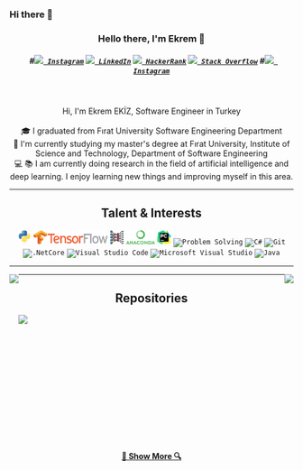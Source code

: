 ### Hi there 👋
<h3 align="center">Hello there, I'm Ekrem 👋</h3>
<h5 align="center">
  #<code><a href="https://www.instagram.com/osman__durdag/" title="Instagram Profile"><img width="22" src="https://github.com/zumrudu-anka/zumrudu-anka/blob/master/images/instagram.svg"> Instagram</a></code>
  <code><a href="https://www.linkedin.com/in/ekremekiz/" title="LinkedIn Profile"><img width="22" src="https://github.com/zumrudu-anka/zumrudu-anka/blob/master/images/linkedin.svg"> LinkedIn</a></code>
  <code><a href="https://www.hackerrank.com/ekremekz" title="HackerRank Profile"><img width="22" src="https://github.com/zumrudu-anka/zumrudu-anka/blob/master/images/hackerrank.png"> HackerRank</a></code>
  <code><a href="https://stackoverflow.com/users/8290052/ekrem-ekiz" title="Stack Overflow Profile"><img width="22" src="https://github.com/zumrudu-anka/zumrudu-anka/blob/master/images/stackoverflow.svg"> Stack Overflow</a></code>
  #<code><a href="https://www.instagram.com/osman__durdag/" title="Instagram Profile"><img width="22" src="https://github.com/zumrudu-anka/zumrudu-anka/blob/master/images/instagram.svg"> Instagram</a></code>
</h5>
<br>
<p align="center">
  Hi, I'm Ekrem EKİZ, Software Engineer in Turkey
  <br>
  <br>
  🎓 I graduated from Fırat University Software Engineering Department
  <br>
  🔬 I'm currently studying my master's degree at Fırat University, Institute of Science and Technology, Department of Software Engineering
  <br>
  💻 📚 I am currently doing research in the field of artificial intelligence and deep learning. I enjoy learning new things and improving myself in this area.
</p>

<hr>

<h2 align="center">Talent & Interests</h2>

<p align="center">
  <code><img title="Python" height="25" src="https://github.com/ekremekiz/ekremekiz/blob/main/IMAGES/python-original.svg"></code>
  <code><img title="Tensorflow" height="25" src="https://github.com/ekremekiz/ekremekiz/blob/main/IMAGES/tensorflow.png"></code>
  <code><img title="Deep Learning" height="25" src="https://github.com/ekremekiz/ekremekiz/blob/main/IMAGES/deep-learning.svg"></code>
  <code><img title="Anaconda" height="25" src="https://github.com/ekremekiz/ekremekiz/blob/main/IMAGES/anaconda.png"></code>
  <code><img title="PyCharm" height="25" src="https://github.com/ekremekiz/ekremekiz/blob/main/IMAGES/pycharm.png"></code>
  <code><img title="Problem Solving" height="25" src="https://github.com/zumrudu-anka/zumrudu-anka/blob/master/images/problemSolving.png"></code>
  <code><img title="C#" height="25" src="https://github.com/zumrudu-anka/zumrudu-anka/blob/master/images/cSharp.svg"></code>
  <code><img title="Git" height="25" src="https://github.com/zumrudu-anka/zumrudu-anka/blob/master/images/git-original.svg"></code>
  <code><img title=".NetCore" height="25" src="https://github.com/zumrudu-anka/zumrudu-anka/blob/master/images/dotnetcore.svg"></code>
  <code><img title="Visual Studio Code" height="25" src="https://github.com/zumrudu-anka/zumrudu-anka/blob/master/images/vscode.png"></code>
  <code><img title="Microsoft Visual Studio" height="25" src="https://github.com/zumrudu-anka/zumrudu-anka/blob/master/images/visualstudio.png"></code>
  <code><img title="Java" height="25" src="https://github.com/zumrudu-anka/zumrudu-anka/blob/master/images/java-original.svg"></code>
</p>

<hr>

<p align=center>
  <a href="https://github.com/anuraghazra/github-readme-stats" title="Go to Source">
    <img height=175 align="left" src="https://github-readme-stats.vercel.app/api?username=ekremekiz&show_icons=true&theme=gotham">
  </a>
  <a href="https://github.com/anuraghazra/github-readme-stats">
  <img height=175 align="right" src="https://github-readme-stats.vercel.app/api/top-langs/?username=ekremekiz&hide=c%23,powershell,java&title_color=2aa889&text_color=99d1ce&icon_color=2bbc8a&bg_color=0c1014&langs_count=8&layout=compact" />
  </a>
</p>

<hr>

<h2 align="center">Repositories</h2>

<p width="100%" align="center">
  <a align="center" href="https://github.com/ekremekiz/HackerRank-30-Days-of-Code" title="HackerRank 30 Days of Code"><img align="left" height="115" src="https://github-readme-stats.vercel.app/api/pin/?username=ekremekiz&repo=HackerRank-30-Days-of-Code&theme=gotham"></a>
</p>
<br><br><br><br><br><br><br><br><br><br><br><br><br>
<h4 align="center"><a href=https://github.com/ekremekiz?tab=repositories" title="Show Repositories">🔎 Show More 🔍</a></h4>



<!--
**ekremekiz/ekremekiz** is a ✨ _special_ ✨ repository because its `README.md` (this file) appears on your GitHub profile.

Here are some ideas to get you started:

- 🔭 I’m currently working on ...
- 🌱 I’m currently learning ...
- 👯 I’m looking to collaborate on ...
- 🤔 I’m looking for help with ...
- 💬 Ask me about ...
- 📫 How to reach me: ...
- 😄 Pronouns: ...
- ⚡ Fun fact: ...
-->

